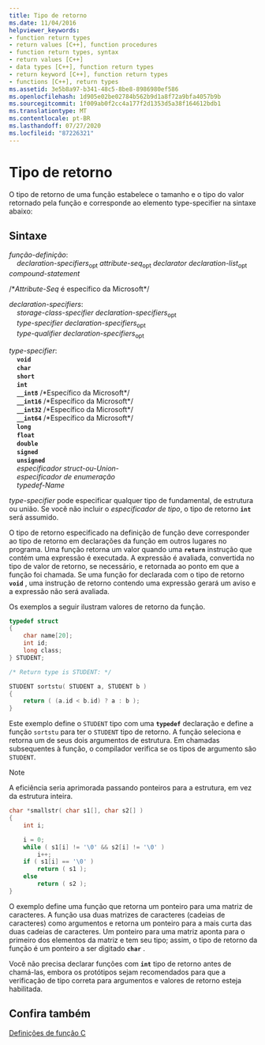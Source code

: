 ```yaml
---
title: Tipo de retorno
ms.date: 11/04/2016
helpviewer_keywords:
- function return types
- return values [C++], function procedures
- function return types, syntax
- return values [C++]
- data types [C++], function return types
- return keyword [C++], function return types
- functions [C++], return types
ms.assetid: 3e5b8a97-b341-48c5-8be8-8986980ef586
ms.openlocfilehash: 1d905e02be02784b562b9d1a8f72a9bfa4057b9b
ms.sourcegitcommit: 1f009ab0f2cc4a177f2d1353d5a38f164612bdb1
ms.translationtype: MT
ms.contentlocale: pt-BR
ms.lasthandoff: 07/27/2020
ms.locfileid: "87226321"
---
```

# <a name="return-type"></a>Tipo de retorno

O tipo de retorno de uma função estabelece o tamanho e o tipo do valor retornado pela função e corresponde ao elemento type-specifier na sintaxe abaixo:

## <a name="syntax"></a>Sintaxe

*função-definição*:<br/>
&nbsp;&nbsp;&nbsp;&nbsp;*declaration-specifiers*<sub>opt</sub> *attribute-seq*<sub>opt</sub> *declarator* *declaration-list*<sub>opt</sub> *compound-statement*

/\**Attribute-Seq* é específico da Microsoft\*/

*declaration-specifiers*:<br/>
&nbsp;&nbsp;&nbsp;&nbsp;*storage-class-specifier* *declaration-specifiers*<sub>opt</sub><br/>
&nbsp;&nbsp;&nbsp;&nbsp;*type-specifier* *declaration-specifiers*<sub>opt</sub><br/>
&nbsp;&nbsp;&nbsp;&nbsp;*type-qualifier* *declaration-specifiers*<sub>opt</sub>

*type-specifier*:<br/>
&nbsp;&nbsp;&nbsp;&nbsp;**`void`**<br/>
&nbsp;&nbsp;&nbsp;&nbsp;**`char`**<br/>
&nbsp;&nbsp;&nbsp;&nbsp;**`short`**<br/>
&nbsp;&nbsp;&nbsp;&nbsp;**`int`**<br/>
&nbsp;&nbsp;&nbsp;&nbsp;**`__int8`** /\*Específico da Microsoft\*/<br/>
&nbsp;&nbsp;&nbsp;&nbsp;**`__int16`** /\*Específico da Microsoft\*/<br/>
&nbsp;&nbsp;&nbsp;&nbsp;**`__int32`** /\*Específico da Microsoft\*/<br/>
&nbsp;&nbsp;&nbsp;&nbsp;**`__int64`** /\*Específico da Microsoft\*/<br/>
&nbsp;&nbsp;&nbsp;&nbsp;**`long`**<br/>
&nbsp;&nbsp;&nbsp;&nbsp;**`float`**<br/>
&nbsp;&nbsp;&nbsp;&nbsp;**`double`**<br/>
&nbsp;&nbsp;&nbsp;&nbsp;**`signed`**<br/>
&nbsp;&nbsp;&nbsp;&nbsp;**`unsigned`**<br/>
&nbsp;&nbsp;&nbsp;&nbsp;*especificador struct-ou-Union-*<br/>
&nbsp;&nbsp;&nbsp;&nbsp;*especificador de enumeração*<br/>
&nbsp;&nbsp;&nbsp;&nbsp;*typedef-Name*

*type-specifier* pode especificar qualquer tipo de fundamental, de estrutura ou união. Se você não incluir o *especificador de tipo*, o tipo de retorno **`int`** será assumido.

O tipo de retorno especificado na definição de função deve corresponder ao tipo de retorno em declarações da função em outros lugares no programa. Uma função retorna um valor quando uma **`return`** instrução que contém uma expressão é executada. A expressão é avaliada, convertida no tipo de valor de retorno, se necessário, e retornada ao ponto em que a função foi chamada. Se uma função for declarada com o tipo de retorno **`void`** , uma instrução de retorno contendo uma expressão gerará um aviso e a expressão não será avaliada.

Os exemplos a seguir ilustram valores de retorno da função.

```C
typedef struct
{
    char name[20];
    int id;
    long class;
} STUDENT;

/* Return type is STUDENT: */

STUDENT sortstu( STUDENT a, STUDENT b )
{
    return ( (a.id < b.id) ? a : b );
}
```

Este exemplo define o `STUDENT` tipo com uma **`typedef`** declaração e define a função `sortstu` para ter o `STUDENT` tipo de retorno. A função seleciona e retorna um de seus dois argumentos de estrutura. Em chamadas subsequentes à função, o compilador verifica se os tipos de argumento são `STUDENT`.

> [!NOTE]
> A eficiência seria aprimorada passando ponteiros para a estrutura, em vez da estrutura inteira.

```C
char *smallstr( char s1[], char s2[] )
{
    int i;

    i = 0;
    while ( s1[i] != '\0' && s2[i] != '\0' )
        i++;
    if ( s1[i] == '\0' )
        return ( s1 );
    else
        return ( s2 );
}
```

O exemplo define uma função que retorna um ponteiro para uma matriz de caracteres. A função usa duas matrizes de caracteres (cadeias de caracteres) como argumentos e retorna um ponteiro para a mais curta das duas cadeias de caracteres. Um ponteiro para uma matriz aponta para o primeiro dos elementos da matriz e tem seu tipo; assim, o tipo de retorno da função é um ponteiro a ser digitado **`char`** .

Você não precisa declarar funções com **`int`** tipo de retorno antes de chamá-las, embora os protótipos sejam recomendados para que a verificação de tipo correta para argumentos e valores de retorno esteja habilitada.

## <a name="see-also"></a>Confira também

[Definições de função C](../c-language/c-function-definitions.md)
